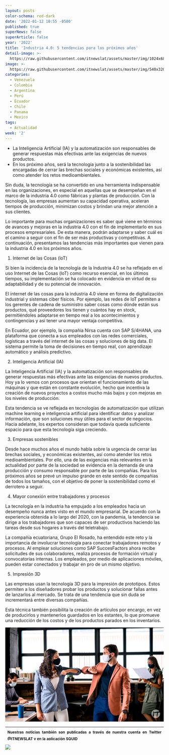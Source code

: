 ```yaml
---
layout: posts
color-schema: red-dark
date: '2022-01-12 10:55 -0500'
published: true
superNews: false
superArticle: false
year: '2022'
title: 'Industria 4.0: 5 tendencias para los próximos años'
detail-image: >-
  https://raw.githubusercontent.com/itnewslat/assets/master/img/1024x680/oficinas-2.0-g.jpg
image: >-
  https://raw.githubusercontent.com/itnewslat/assets/master/img/540x320/oficinas-2.0-p.jpg
categories:
  - Venezuela
  - Colombia
  - Argentina
  - Perú
  - Ecuador
  - Chile
  - Panama
  - Mexico
tags:
  - Actualidad
week: '2'
---
```

- La Inteligencia Artificial (IA) y la automatización son responsables de generar respuestas más efectivas ante las exigencias de nuevos productos.
- En los próximo años, será la tecnología junto a la sostenibilidad las encargadas de cerrar las brechas sociales y económicas existentes, así como atender los retos medioambientales.

Sin duda, la tecnología se ha convertido en una herramienta indispensable en las organizaciones, en especial en aquellas que se desempeñan en el marco de la industria 4.0 como fábricas y plantas de producción. Con la tecnología, las empresas aumentan su capacidad operativa, aceleran tiempos de producción, minimizan costos y brindan una mejor atención a sus clientes.
 
Lo importante para muchas organizaciones es saber qué viene en términos de avances y mejoras en la industria 4.0 con el fin de implementarlo en sus procesos empresariales. De esta manera, podrán adaptarse y saber cuál es el camino a seguir con el fin de ser más productivas y competitivas. A continuación, presentamos las tendencias más importantes que vienen para la industria 4.0 en los próximos años.
 
1. Internet de las Cosas (loT)

Si bien la incidencia de la tecnología de la Industria 4.0 se ha reflejado en el uso Internet de las Cosas (loT) como recurso esencial, en los últimos tiempos, su implementación se ha colocado en evidencia en virtud de su adaptabilidad y de su potencial de innovación.

El internet de las cosas para la industria 4.0 viene en forma de digitalización industrial y sistemas ciber físicos. Por ejemplo, las redes de IoT permiten a los gerentes de cadena de suministro saber cosas como dónde están sus productos, qué proveedores los tienen y cuántos hay en stock, permitiéndoles adaptarse en tiempo real a los acontecimientos y contingencias y así tener una mayor ventaja competitiva.

En Ecuador, por ejemplo, la compañía Nirsa cuenta con SAP S/4HANA, una plataforma que conecta a sus empleados con las redes comerciales, logísticas a través del internet de las cosas y soluciones de big data. El sistema permite la toma de decisiones en tiempo real, con aprendizaje automático y análisis predictivo.

2. Inteligencia Artificial (IA)

La Inteligencia Artificial (IA) y la automatización son responsables de generar respuestas más efectivas ante las exigencias de nuevos productos. Hoy ya lo vemos con procesos que orientan el funcionamiento de las máquinas y que están en constante evolución, hecho que incentiva la creación de nuevos proyectos a costos mucho más bajos y con mejoras en los niveles de producción.

Esta tendencia se ve reflejada en tecnologías de automatización que utilizan machine learning e inteligencia artificial para identificar datos y analizar información, que son soluciones muy útiles para el sector de negocios. Hacia adelante, los expertos consideran que todavía queda suficiente espacio para que esta tecnología siga creciendo.

3. Empresas sostenibles

Desde hace muchos años el mundo habla sobre la urgencia de cerrar las brechas sociales, y económicas existentes, así como atender los retos medioambientales. Por ello, una de las exigencias más relevantes en la actualidad por parte de la sociedad se evidencia en la demanda de una producción y consumo responsable por parte de las compañías. Para los próximos años se prevé un impulso grande en este sentido de compañías de todos los tamaños, con el objetivo de poner la sostenibilidad como el derrotero a seguir.

4. Mayor conexión entre trabajadores y procesos

La tecnología en la industria ha empujado a los empleados hacia un desempeño nunca antes visto en el mundo empresarial. De acuerdo con la experiencia obtenida a lo largo del 2020, con la pandemia, la tendencia se dirige a los trabajadores que son capaces de ser productivos haciendo las tareas desde sus hogares a través del teletrabajo.

La compañía ecuatoriana, Grupo El Rosado, ha entendido este reto y la importancia de involucrar tecnología para conectar trabajadores remotos y procesos. Al emplear soluciones como SAP SuccesFactors ahora recibe solicitudes de sus colaboradores, realiza procesos de formación virtual y convocatorias internas. Los empleados, por medio de aplicaciones móviles, pueden estar conectados y trabajar en pro de un mismo objetivo.

5. Impresión 3D

Las empresas usan la tecnología 3D para la impresión de prototipos. Estos permiten a los diseñadores probar los productos y solucionar fallas antes de lanzarlos al mercado. Se trata de una tendencia que sin duda se incrementará entre diversas compañías.

Esta técnica también posibilita la creación de artículos por encargo, en vez de producirlos y mantenerlos guardados en los estantes, lo que promueve una reducción de los costos y de los productos parados en los inventarios.

![](https://raw.githubusercontent.com/itnewslat/assets/master/img/540x320/oficinas-2.0-p.jpg)


<table style="height: 42px;" width="569">
<tbody>
<tr>
<td style="text-align: justify;"><sub><strong>Nuestras noticias también son publicadas a través de nuestra cuenta en Twitter <a href="https://twitter.com/itnewslat?lang=es">@ITNEWSLAT</a> y en la aplicación <a href="https://squidapp.co/en/">SQUID</a></strong></sub></td>
</tr>
</tbody>
</table>

<img src="https://tracker.metricool.com/c3po.jpg?hash=56f88a41e39ab42c063cc51676587a04"/>